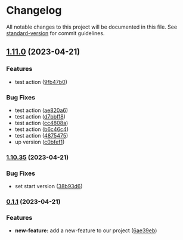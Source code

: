# Changelog

All notable changes to this project will be documented in this file. See [standard-version](https://github.com/conventional-changelog/standard-version) for commit guidelines.

## [1.11.0](https://github.com/Sergey55511/data1/compare/v1.10.35...v1.11.0) (2023-04-21)


### Features

* test action ([9fb47b0](https://github.com/Sergey55511/data1/commit/9fb47b0dd7e464ac7b7c43328b4e69c1c0a5d4b8))


### Bug Fixes

* test action ([ae820a6](https://github.com/Sergey55511/data1/commit/ae820a6bb8f94523d0a5c9900b3cfa3fe8e0d35a))
* test action ([d7bbff8](https://github.com/Sergey55511/data1/commit/d7bbff893de82944711c86fc80815cf38a150e58))
* test action ([cc4808a](https://github.com/Sergey55511/data1/commit/cc4808a8f6be295fbd4f6d12308d87a3c419c9cc))
* test action ([b6c46c4](https://github.com/Sergey55511/data1/commit/b6c46c408fab814d3af9ccd098e2fe0cd55ef8d8))
* test action ([4875475](https://github.com/Sergey55511/data1/commit/487547588d8c59eff75ba60bd0f601d67b6e82f5))
* up version ([c0bfef1](https://github.com/Sergey55511/data1/commit/c0bfef152646b68be7ca0ac8f79e7e09af7f9bc2))

### [1.10.35](https://github.com/Sergey55511/data1/compare/v0.1.1...v1.10.35) (2023-04-21)


### Bug Fixes

* set start version ([38b93d6](https://github.com/Sergey55511/data1/commit/38b93d6d89bed00e97191d08f3d3408b9df2a1f5))

### [0.1.1](https://github.com/Sergey55511/data1/compare/v1.1.6...v0.1.1) (2023-04-21)


### Features

* **new-feature:** add a new-feature to our project ([6ae39eb](https://github.com/Sergey55511/data1/commit/6ae39eb111934128f68ad30491e85aece791c00a))
